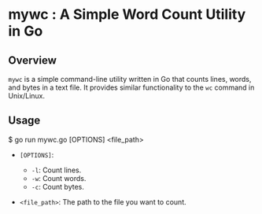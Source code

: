 
# mywc : A Simple Word Count Utility in Go

## Overview

`mywc` is a simple command-line utility written in Go that counts lines, words, and bytes in a text file. It provides similar functionality to the `wc` command in Unix/Linux.

## Usage



$ go run mywc.go [OPTIONS] <file_path>


- `[OPTIONS]`:
  - `-l`: Count lines.
  - `-w`: Count words.
  - `-c`: Count bytes.

- `<file_path>`: The path to the file you want to count.


